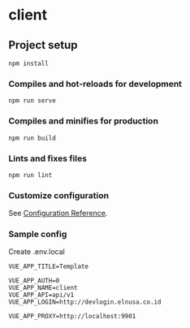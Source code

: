 # client

## Project setup
```
npm install
```

### Compiles and hot-reloads for development
```
npm run serve
```

### Compiles and minifies for production
```
npm run build
```

### Lints and fixes files
```
npm run lint
```

### Customize configuration
See [Configuration Reference](https://cli.vuejs.org/config/).

### Sample config
Create .env.local
```
VUE_APP_TITLE=Template

VUE_APP_AUTH=0
VUE_APP_NAME=client
VUE_APP_API=api/v1
VUE_APP_LOGIN=http://devlogin.elnusa.co.id

VUE_APP_PROXY=http://localhost:9901
```